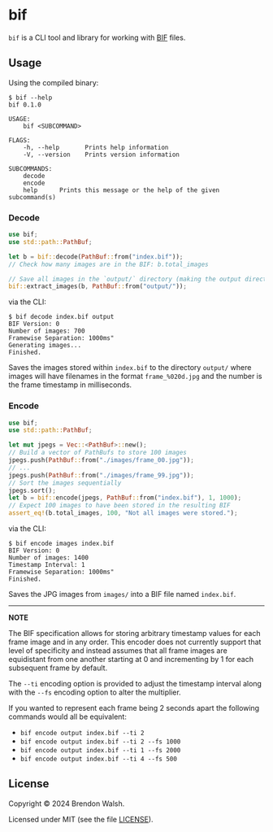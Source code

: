 # bif

`bif` is a CLI tool and library for working with [BIF](https://developer.roku.com/en-ca/docs/developer-program/media-playback/trick-mode/bif-file-creation.md#file-format) files.

## Usage

Using the compiled binary:

```
$ bif --help
bif 0.1.0

USAGE:
    bif <SUBCOMMAND>

FLAGS:
    -h, --help       Prints help information
    -V, --version    Prints version information

SUBCOMMANDS:
    decode
    encode
    help      Prints this message or the help of the given subcommand(s)
```

### Decode

```rust
use bif;
use std::path::PathBuf;

let b = bif::decode(PathBuf::from("index.bif"));
// Check how many images are in the BIF: b.total_images

// Save all images in the `output/` directory (making the output directory if it doesn't exist)
bif::extract_images(b, PathBuf::from("output/"));
```

via the CLI:

```
$ bif decode index.bif output
BIF Version: 0
Number of images: 700
Framewise Separation: 1000ms"
Generating images...
Finished.
```

Saves the images stored within `index.bif` to the directory `output/` where images will have filenames in the format `frame_%020d.jpg` and the number is the frame timestamp in milliseconds.

### Encode

```rust
use bif;
use std::path::PathBuf;

let mut jpegs = Vec::<PathBuf>::new();
// Build a vector of PathBufs to store 100 images
jpegs.push(PathBuf::from("./images/frame_00.jpg"));
// ...
jpegs.push(PathBuf::from("./images/frame_99.jpg"));
// Sort the images sequentially
jpegs.sort();
let b = bif::encode(jpegs, PathBuf::from("index.bif"), 1, 1000);
// Expect 100 images to have been stored in the resulting BIF
assert_eq!(b.total_images, 100, "Not all images were stored.");
```

via the CLI:

```
$ bif encode images index.bif
BIF Version: 0
Number of images: 1400
Timestamp Interval: 1
Framewise Separation: 1000ms"
Finished.
```

Saves the JPG images from `images/` into a BIF file named `index.bif`.

---

**NOTE**

The BIF specification allows for storing arbitrary timestamp values for each frame image and in any order. This encoder does not currently support that level of specificity and instead assumes that all frame images are equidistant from one another starting at 0 and incrementing by 1 for each subsequent frame by default.

The `--ti` encoding option is provided to adjust the timestamp interval along with the `--fs` encoding option to alter the multiplier.

If you wanted to represent each frame being 2 seconds apart the following commands would all be equivalent:

- `bif encode output index.bif --ti 2`
- `bif encode output index.bif --ti 2 --fs 1000`
- `bif encode output index.bif --ti 1 --fs 2000`
- `bif encode output index.bif --ti 4 --fs 500`

## License

Copyright © 2024 Brendon Walsh.

Licensed under MIT (see the file [LICENSE](./LICENSE)).
